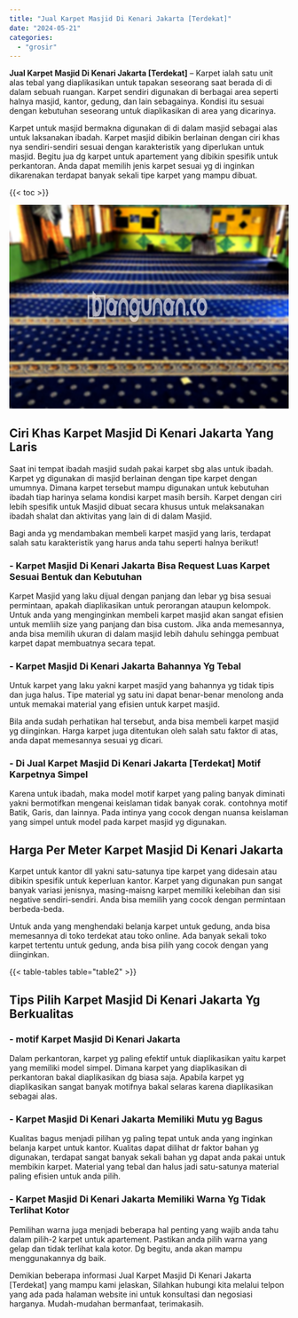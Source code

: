 ```yaml
---
title: "Jual Karpet Masjid Di Kenari Jakarta [Terdekat]"
date: "2024-05-21"
categories: 
  - "grosir"
---
```


**Jual Karpet Masjid Di Kenari Jakarta \[Terdekat\]** – Karpet ialah satu unit alas tebal yang diaplikasikan untuk tapakan seseorang saat berada di di dalam sebuah ruangan. Karpet sendiri digunakan di berbagai area seperti halnya masjid, kantor, gedung, dan lain sebagainya. Kondisi itu sesuai dengan kebutuhan seseorang untuk diaplikasikan di area yang dicarinya.

Karpet untuk masjid bermakna digunakan di di dalam masjid sebagai alas untuk laksanakan ibadah. Karpet masjid dibikin berlainan dengan ciri khas nya sendiri-sendiri sesuai dengan karakteristik yang diperlukan untuk masjid. Begitu jua dg karpet untuk apartement yang dibikin spesifik untuk perkantoran. Anda dapat memilih jenis karpet sesuai yg di inginkan dikarenakan terdapat banyak sekali tipe karpet yang mampu dibuat.

{{< toc >}}

![Jual Karpet Masjid Di Kenari Jakarta [Terdekat]](/images/grosir-karpet-murah-59.png)

## Ciri Khas Karpet Masjid Di Kenari Jakarta Yang Laris

Saat ini tempat ibadah masjid sudah pakai karpet sbg alas untuk ibadah. Karpet yg digunakan di masjid berlainan dengan tipe karpet dengan umumnya. Dimana karpet tersebut mampu digunakan untuk kebutuhan ibadah tiap harinya selama kondisi karpet masih bersih. Karpet dengan ciri lebih spesifik untuk Masjid dibuat secara khusus untuk melaksanakan ibadah shalat dan aktivitas yang lain di di dalam Masjid.

Bagi anda yg mendambakan membeli karpet masjid yang laris, terdapat salah satu karakteristik yang harus anda tahu seperti halnya berikut!

### \- Karpet Masjid Di Kenari Jakarta Bisa Request Luas Karpet Sesuai Bentuk dan Kebutuhan

Karpet Masjid yang laku dijual dengan panjang dan lebar yg bisa sesuai permintaan, apakah diaplikasikan untuk perorangan ataupun kelompok. Untuk anda yang menginginkan membeli karpet masjid akan sangat efisien untuk memliih size yang panjang dan bisa custom. Jika anda memesannya, anda bisa memilih ukuran di dalam masjid lebih dahulu sehingga pembuat karpet dapat membuatnya secara tepat.

### \- Karpet Masjid Di Kenari Jakarta Bahannya Yg Tebal

Untuk karpet yang laku yakni karpet masjid yang bahannya yg tidak tipis dan juga halus. Tipe material yg satu ini dapat benar-benar menolong anda untuk memakai material yang efisien untuk karpet masjid.

Bila anda sudah perhatikan hal tersebut, anda bisa membeli karpet masjid yg diinginkan. Harga karpet juga ditentukan oleh salah satu faktor di atas, anda dapat memesannya sesuai yg dicari.

### \- Di Jual Karpet Masjid Di Kenari Jakarta \[Terdekat\] Motif Karpetnya Simpel

Karena untuk ibadah, maka model motif karpet yang paling banyak diminati yakni bermotifkan mengenai keislaman tidak banyak corak. contohnya motif Batik, Garis, dan lainnya. Pada intinya yang cocok dengan nuansa keislaman yang simpel untuk model pada karpet masjid yg digunakan.

## Harga Per Meter Karpet Masjid Di Kenari Jakarta

Karpet untuk kantor dll yakni satu-satunya tipe karpet yang didesain atau dibikin spesifik untuk keperluan kantor. Karpet yang digunakan pun sangat banyak variasi jenisnya, masing-maisng karpet memiliki kelebihan dan sisi negative sendiri-sendiri. Anda bisa memilih yang cocok dengan permintaan berbeda-beda.

Untuk anda yang menghendaki belanja karpet untuk gedung, anda bisa memesannya di toko terdekat atau toko online. Ada banyak sekali toko karpet tertentu untuk gedung, anda bisa pilih yang cocok dengan yang diinginkan.

{{< table-tables table="table2" >}}

## Tips Pilih Karpet Masjid Di Kenari Jakarta Yg Berkualitas

### \- motif Karpet Masjid Di Kenari Jakarta

Dalam perkantoran, karpet yg paling efektif untuk diaplikasikan yaitu karpet yang memiliki model simpel. Dimana karpet yang diaplikasikan di perkantoran bakal diaplikasikan dg biasa saja. Apabila karpet yg diaplikasikan sangat banyak motifnya bakal selaras karena diaplikasikan sebagai alas.

### \- Karpet Masjid Di Kenari Jakarta Memiliki Mutu yg Bagus

Kualitas bagus menjadi pilihan yg paling tepat untuk anda yang inginkan belanja karpet untuk kantor. Kualitas dapat dilihat dr faktor bahan yg digunakan, terdapat sangat banyak sekali bahan yg dapat anda pakai untuk membikin karpet. Material yang tebal dan halus jadi satu-satunya material paling efisien untuk anda pilih.

### \- Karpet Masjid Di Kenari Jakarta Memiliki Warna Yg Tidak Terlihat Kotor

Pemilihan warna juga menjadi beberapa hal penting yang wajib anda tahu dalam pilih-2 karpet untuk apartement. Pastikan anda pilih warna yang gelap dan tidak terlihat kala kotor. Dg begitu, anda akan mampu menggunakannya dg baik.

Demikian beberapa informasi Jual Karpet Masjid Di Kenari Jakarta \[Terdekat\] yang mampu kami jelaskan, Silahkan hubungi kita melalui telpon yang ada pada halaman website ini untuk konsultasi dan negosiasi harganya. Mudah-mudahan bermanfaat, terimakasih.
